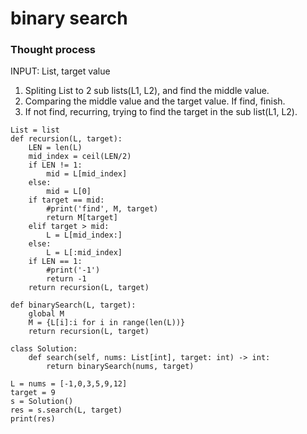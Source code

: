# binary search

### Thought process
INPUT: List, target value

1. Spliting List to 2 sub lists(L1, L2), and find the middle value.
2. Comparing the middle value and the target value. If find, finish.
3. If not find, recurring, trying to find the target in the sub list(L1, L2).

```
List = list
def recursion(L, target):
    LEN = len(L)
    mid_index = ceil(LEN/2)
    if LEN != 1:
        mid = L[mid_index]
    else:
        mid = L[0]
    if target == mid:
        #print('find', M, target)
        return M[target]
    elif target > mid:
        L = L[mid_index:]
    else:
        L = L[:mid_index]
    if LEN == 1:
        #print('-1')
        return -1
    return recursion(L, target)

def binarySearch(L, target):
    global M
    M = {L[i]:i for i in range(len(L))}
    return recursion(L, target)

class Solution:
    def search(self, nums: List[int], target: int) -> int:
        return binarySearch(nums, target)

L = nums = [-1,0,3,5,9,12]
target = 9
s = Solution()
res = s.search(L, target)
print(res)
```
